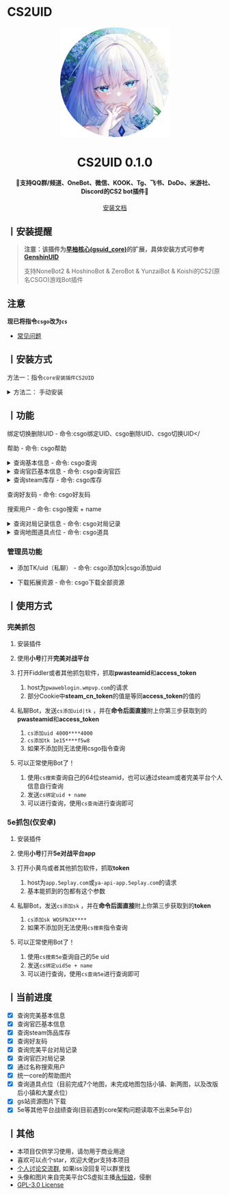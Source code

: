 <!-- markdownlint-disable MD033 -->
# CS2UID

<p align="center">
  <a href="https://github.com/Agnes4m/CS2UID"><img src="https://github.com/Agnes4m/CS2UID/blob/main/img/logo.jpg" width="256" height="256" alt="CS2lUID"></a>
</p>
<h1 align = "center">CS2UID 0.1.0</h1>
<h4 align = "center">🚧支持QQ群/频道、OneBot、微信、KOOK、Tg、飞书、DoDo、米游社、Discord的CS2 bot插件🚧</h4>
<div align = "center">
        <a href="http://docs.gsuid.gbots.work/#/" target="_blank">安装文档</a>
</div>

## 丨安装提醒

> **注意：该插件为[早柚核心(gsuid_core)](https://github.com/Genshin-bots/gsuid_core)的扩展，具体安装方式可参考[GenshinUID](https://github.com/KimigaiiWuyi/GenshinUID)**
>
> 支持NoneBot2 & HoshinoBot & ZeroBot & YunzaiBot & Koishi的CS2(原名CSGO)游戏Bot插件

## 注意

**现已将指令`csgo`改为`cs`**

+ [常见问题](question.md)

## 丨安装方式

方法一：指令`core安装插件CS2UID`

<details><summary>方法二： 手动安装</summary><p>

```bash
cd gsuid_core
cd plugins

# 安装CS2UID
git clone https://github.com/Agnes4m/CS2UID.
# 返回主目录
cd ../

# 启动Bot（如此时GsCore正在运行，请先使用Ctrl+C快捷键关闭GsCore，无需重启Bot（如NoneBot2））
poetry run core
```

</p></details>

## 丨功能

绑定切换删除UID - 命令:csgo绑定UID、csgo删除UID、csgo切换UID</

帮助 - 命令: csgo帮助

<details><summary>查询基本信息 - 命令: csgo查询</summary><p>
<a href="https://github.com/Agnes4m/CS2UID/blob/main/img/test1.jpg"><img src="./img/test1.png" width="360" height="800" alt="CS2lUID_查询"></a>
</p></details>

<details><summary>查询官匹基本信息 - 命令: csgo查询官匹</summary><p>
<a href="https://github.com/Agnes4m/CS2UID/blob/main/img/test2.jpg"><img src="./img/test2.png" width="360" height="800" alt="CS2lUID_官匹"></a>
</p></details>

<details><summary>查询steam库存 - 命令: csgo库存</summary><p>
<a href="https://github.com/Agnes4m/CS2UID/blob/main/img/test3.jpg"><img src="./img/test3.png" width="360" height="800" alt="CS2lUID_库存"></a>
</p></details>

查询好友码 - 命令: csgo好友码

搜索用户 - 命令: csgo搜索 + name

<details><summary>查询对局记录信息 - 命令: csgo对局记录</summary><p>
<a href="https://github.com/Agnes4m/CS2UID/blob/main/img/test4.jpg"><img src="./img/test4.png" width="360" height="800" alt="CS2lUID_对局信息"></a>
</p></details>

<details><summary>查询地图道具点位 - 命令: csgo道具</summary><p>

+ 参数以空格间隔，参数数量为0-4
+ 如果参数为0，返回地图
+ 如果参数为1，地图存在返回地图开始点位
+ 如果参数为2，地图存在返回地图目的点位
+ 如果参数为3且最后一个参数是道具(火/烟/闪/雷),则默认开始点位和目的点位一致
+ 如果参数为4，则正常输出攻略

<a href="https://github.com/Agnes4m/CS2UID/blob/main/img/test5.jpg"><img src="./img/test5.png"  alt="CS2lUID_道具"></a>
</p></details>

### 管理员功能

+ 添加TK/uid（私聊） - 命令: csgo添加tk|csgo添加uid

+ 下载拓展资源 - 命令: csgo下载全部资源

## 丨使用方式

### 完美抓包

1. 安装插件
2. 使用**小号**打开**完美对战平台**
3. 打开Fiddler或者其他抓包软件，抓取**pwasteamid**和**access_token**
   1. host为`pwaweblogin.wmpvp.com`的请求
   2. 部分Cookie中**steam_cn_token**的值是等同**access_token**的值的

4. 私聊Bot，发送`cs添加uid|tk` ，并在**命令后面直接**附上你第三步获取到的**pwasteamid**和**access_token**
   1. `cs添加uid 4000****4000`
   2. `cs添加tk 1e15****f5w8`
   3. 如果不添加则无法使用csgo指令查询

5. 可以正常使用Bot了！
   1. 使用`cs搜索`查询自己的64位steamid，也可以通过steam或者完美平台个人信息自行查询
   2. 发送`cs绑定uid + name`
   3. 可以进行查询，使用`cs查询`进行查询即可

### 5e抓包(仅安卓)

1. 安装插件
2. 使用**小号**打开**5e对战平台app**
3. 打开小黄鸟或者其他抓包软件，抓取**token**
   1. host为`app.5eplay.com`或`ya-api-app.5eplay.com`的请求
   2. 基本能抓到的包都有这个参数

4. 私聊Bot，发送`cs添加sk` ，并在**命令后面直接**附上你第三步获取到的**token**
   1. `cs添加sk WOSFNJX****`
   2. 如果不添加则无法使用`cs搜索`指令查询

5. 可以正常使用Bot了！
   1. 使用`cs搜索5e`查询自己的5e uid
   2. 发送`cs绑定uid5e + name`
   3. 可以进行查询，使用`cs查询5e`进行查询即可

## 丨当前进度

+ [x] 查询完美基本信息
+ [x] 查询官匹基本信息
+ [x] 查询steam饰品库存
+ [x] 查询好友码
+ [x] 查询完美平台对局记录
+ [x] 查询官匹对局记录
+ [x] 通过名称搜索用户
+ [x] 统一core的帮助图片
+ [x] 查询道具点位（目前完成7个地图，未完成地图包括小镇、新两图，以及改版后小镇和大厦点位）
+ [x] gs站资源图片下载
+ [x] 5e等其他平台战绩查询(目前遇到core架构问题读取不出来5e平台)

## 丨其他

+ 本项目仅供学习使用，请勿用于商业用途
+ 喜欢可以点个star，欢迎大佬pr支持本项目
+ [个人讨论交流群](https://jq.qq.com/?_wv=1027&k=HdjoCcAe), 如果iss没回复可以群里找
+ 头像和图片来自完美平台CS虚拟主播[永恒娘](https://b23.tv/DKblgCH)，侵删
+ [GPL-3.0 License](https://github.com/qwerdvd/StarRailUID/blob/master/LICENSE)
